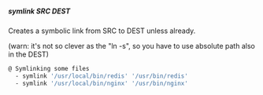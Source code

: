 ##### symlink SRC DEST

Creates a symbolic link from SRC to DEST unless already.

(warn: it's not so clever as the "ln -s", so you have to use 
absolute path also in the DEST)

```bash
@ Symlinking some files
  - symlink '/usr/local/bin/redis' '/usr/bin/redis'
  - symlink '/usr/local/bin/nginx' '/usr/bin/nginx'
```
